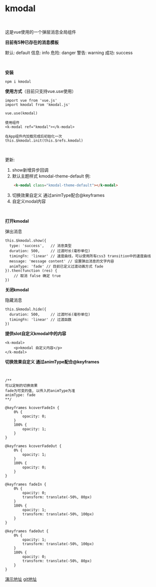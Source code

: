 # **kmodal**
<br />

这是vue使用的一个弹层消息全局组件
<br />

**目前有5种已存在的消息模板**

默认: default
信息: info
危险: danger
警告: warning
成功: success

<br />

**安装**

    npm i kmodal

**使用方式**（目前只支持vue.use使用）

    import vue from 'vue.js'
    import kmodal from 'kmodal.js'

    vue.use(kmodal)

    使用组件
    <k-modal ref="kmodal"></k-modal>

    在App组件内加载完成后初始化一次
    this.$kmodal.init(this.$refs.kmodal)

<br />

更新:
1. show新增异步回调
2. 默认主题样式 kmodal-theme-default 例:
```html
    <k-modal class="kmodal-theme-default"></k-modal>
```
3. 切换效果自定义 通过animType配合@keyframes
4. 自定义modal内容

<br />

**打开kmodal**

弹出消息

    this.$kmodal.show({
      type: 'success',   // 消息类型
      duration: 500,     // 过渡时长(毫秒单位)
      timingFn: 'linear' // 速度曲线，可以使用所有css3 transition中的速度曲线
      message: 'message content' // 设置弹出消息的文字内容
      animType: 'fade' // 目前已定义过渡动画方式 fade
    }).then(function (res) {
        // 取消 false 确定 true
    })

**关闭kmodal**

隐藏消息

    this.$kmodal.hide({
      duration: 500,     // 过渡时长(毫秒单位)
      timingFn: 'linear' // 过渡函数
    })

**提供slot自定义kmodal中的内容**

    <k-modal>
        <p>kmodal 自定义内容</p>
    </k-modal>

**切换效果自定义 通过animType配合@keyframes**

<br />

    /** 
    可以定制的切换效果
    fade为可变的值, 以传入的animType为准
    animType: fade
    **/
    
    @keyframes kcoverFadeIn {
        0% {
            opacity: 0;
        }
        100% {
            opacity: 1;
        }
    }

    @keyframes kcoverFadeOut {
        0% {
            opacity: 1;
        }
        100% {
            opacity: 0;
        }
    }

    @keyframes fadeIn {
        0% {
            opacity: 0;
            transform: translate(-50%, 80px)
        }
        100% {
            opacity: 1;
            transform: translate(-50%, 100px)
        }
    }

    @keyframes fadeOut {
        0% {
            opacity: 1;
            transform: translate(-50%, 100px)
        }
        100% {
            opacity: 0;
            transform: translate(-50%, 80px)
        }
    }

[演示地址](http://demo.zhangzhenkai.com/plugins/kmodal/dist/index.html)
[git地址](https://github.com/LuciferKz/kblogdemo/tree/master/plugins/kmodal)